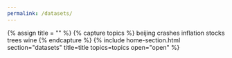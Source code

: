 ```yaml
---
permalink: /datasets/
---
```


{% assign title = "" %}
{% capture topics %}
  beijing
  crashes
  inflation
  stocks
  trees
  wine
{% endcapture %}
{% include home-section.html section="datasets" title=title topics=topics open="open" %}